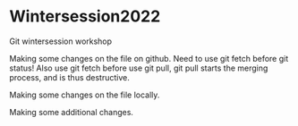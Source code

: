 # Wintersession2022
Git wintersession workshop 

Making some changes on the file on github.
Need to use git fetch before git status!
Also use git fetch before use git pull, git pull starts the merging process, and is thus destructive. 

Making some changes on the file locally.

Making some additional changes.
